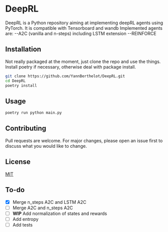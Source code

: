 # DeepRL

DeepRL is a Python repository aiming at implementing deepRL agents using PyTorch. It is compatible with Tensorboard and wandb
Implemented agents are:
--A2C (vanilla and n-steps) including LSTM extension
--REINFORCE

## Installation

Not really packaged at the moment, just clone the repo and use the things. Install poetry if necessary, otherwise deal with package install.

```bash
git clone https://github.com/YannBerthelot/DeepRL.git
cd DeepRL
poetry install
```

## Usage

```bash
poetry run python main.py
```

## Contributing

Pull requests are welcome. For major changes, please open an issue first to discuss what you would like to change.

## License

[MIT](https://choosealicense.com/licenses/mit/)

## To-do

- [x] Merge n_steps A2C and LSTM A2C
- [ ] Merge A2C and n_steps A2C
- [ ] **WIP** Add normalization of states and rewards
- [ ] Add entropy
- [ ] Add tests
